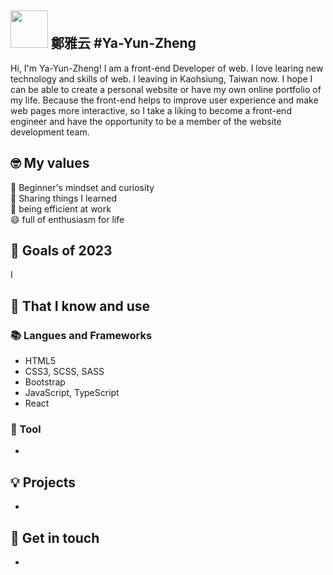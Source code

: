 <!--
**Ya-Yun-Zheng/Ya-Yun-Zheng** is a ✨ _special_ ✨ repository because its `README.md` (this file) appears on your GitHub profile.

Here are some ideas to get you started:

- 🔭 I’m currently working on ...
- 🌱 I’m currently learning ...
- 👯 I’m looking to collaborate on ...
- 🤔 I’m looking for help with ...
- 💬 Ask me about ...
- 📫 How to reach me: ...
- 😄 Pronouns: ...
- ⚡ Fun fact: ...
-->

## <img width="60px" src="https://i.pinimg.com/originals/a1/54/4f/a1544f4870f4a048301417809a193755.gif" /> 鄭雅云  #Ya-Yun-Zheng

Hi, I'm Ya-Yun-Zheng! I am a front-end Developer of web. I love learing new technology and skills of web. I leaving in Kaohsiung, Taiwan now.
I hope I can be able to create a personal website or have my own online portfolio of my life. Because the front-end helps to improve user experience and make web pages more interactive, so I take a liking to become a front-end engineer and have the opportunity to be a member of the website development team.

## 🤓 My values
🍏 Beginner's mindset and curiosity<br>
🙌 Sharing things I learned<br>
💬 being efficient at work<br>
😄 full of enthusiasm for life<br>

## 🔭 Goals of 2023

I

## 🧠 That I know and use
### 📚 Langues and Frameworks
- HTML5
- CSS3, SCSS, SASS
- Bootstrap
- JavaScript, TypeScript
- React


### 🔧 Tool
- 

## 💡 Projects
- 

## 🔗 Get in touch
- 
